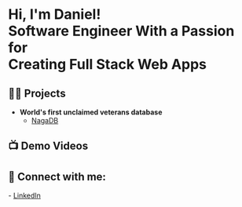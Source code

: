 <h1>Hi, I'm Daniel! <br/>Software Engineer With a Passion for <br/>Creating Full Stack Web Apps</h1>

<h2>👨‍💻 Projects</h2>

- <b>World's first unclaimed veterans database</b>
  - [NagaDB](https://github.com/drkohlbek/NagaDB)

<h2>📺 Demo Videos</h2>


<h2> 🤳 Connect with me:</h2>
- <a href="https://www.linkedin.com/in/daniel-kohlbek-895a4a259/"> LinkedIn </a>
